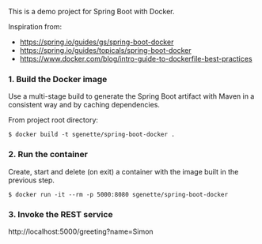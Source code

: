 This is a demo project for Spring Boot with Docker.

Inspiration from:
* https://spring.io/guides/gs/spring-boot-docker
* https://spring.io/guides/topicals/spring-boot-docker
* https://www.docker.com/blog/intro-guide-to-dockerfile-best-practices

### 1. Build the Docker image
Use a multi-stage build to generate the Spring Boot artifact with Maven in a consistent way and by caching dependencies.

From project root directory:

`$ docker build -t sgenette/spring-boot-docker .`

### 2. Run the container
Create, start and delete (on exit) a container with the image built in the previous step.

`$ docker run -it --rm -p 5000:8080 sgenette/spring-boot-docker`

### 3. Invoke the REST service
http://localhost:5000/greeting?name=Simon